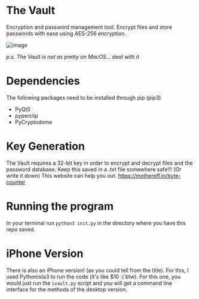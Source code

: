 # The Vault
Encryption and password management tool. Encrypt files and store passwords with ease using AES-256 encryption. 

![image](https://user-images.githubusercontent.com/49696523/169665780-ab28d00f-e91d-4082-8587-aff910277354.png)

*p.s. The Vault is not as pretty on MacOS... deal with it*

# Dependencies
The following packages need to be installed through pip (pip3)
- PyQt5
- pyperclip
- PyCryptodome

# Key Generation
The Vault requires a 32-bit key in order to encrypt and decrypt files and the password database. Keep this saved in a .txt file somewhere safe!!! (Or write it down) 
This website can help you out. https://mothereff.in/byte-counter

# Running the program
In your terminal run `python3 init.py` in the directory where you have this repo saved. 


# iPhone Version
There is also an iPhone version! (as you could tell from the title). For this, I used Pythonista3 to run the code (it's like $10 :( btw). For this one, you would just run the `ivault.py` script and you will get a command line interface for the methods of the desktop version.

